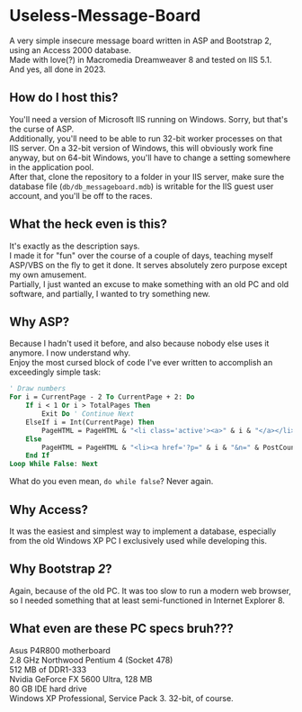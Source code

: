 # Useless-Message-Board  
A very simple insecure message board written in ASP and Bootstrap 2, using an Access 2000 database.  
Made with love(?) in Macromedia Dreamweaver 8 and tested on IIS 5.1.  
And yes, all done in 2023.  

## How do I host this?  
You'll need a version of Microsoft IIS running on Windows. Sorry, but that's the curse of ASP.  
Additionally, you'll need to be able to run 32-bit worker processes on that IIS server. On a 32-bit version of Windows, this will obviously work fine anyway, but on 64-bit Windows, you'll have to change a setting somewhere in the application pool.  
After that, clone the repository to a folder in your IIS server, make sure the database file (`db/db_messageboard.mdb`) is writable for the IIS guest user account, and you'll be off to the races.  

## What the heck even is this?  
It's exactly as the description says.  
I made it for "fun" over the course of a couple of days, teaching myself ASP/VBS on the fly to get it done. It serves absolutely zero purpose except my own amusement.  
Partially, I just wanted an excuse to make something with an old PC and old software, and partially, I wanted to try something new.  

## Why ASP?  
Because I hadn't used it before, and also because nobody else uses it anymore. I now understand why.  
Enjoy the most cursed block of code I've ever written to accomplish an exceedingly simple task:  
```vb
' Draw numbers
For i = CurrentPage - 2 To CurrentPage + 2: Do
	If i < 1 Or i > TotalPages Then
		Exit Do ' Continue Next
	ElseIf i = Int(CurrentPage) Then
		PageHTML = PageHTML & "<li class='active'><a>" & i & "</a></li>"
	Else
		PageHTML = PageHTML & "<li><a href='?p=" & i & "&n=" & PostCount & "'>" & i & "</a></li>"
	End If
Loop While False: Next
```
What do you even mean, `do while false`? Never again.  

## Why Access?
It was the easiest and simplest way to implement a database, especially from the old Windows XP PC I exclusively used while developing this.  

## Why Bootstrap *2*?  
Again, because of the old PC. It was too slow to run a modern web browser, so I needed something that at least semi-functioned in Internet Explorer 8.  

## What even are these PC specs bruh???  
Asus P4R800 motherboard  
2.8 GHz Northwood Pentium 4 (Socket 478)  
512 MB of DDR1-333  
Nvidia GeForce FX 5600 Ultra, 128 MB  
80 GB IDE hard drive  
Windows XP Professional, Service Pack 3. 32-bit, of course.
